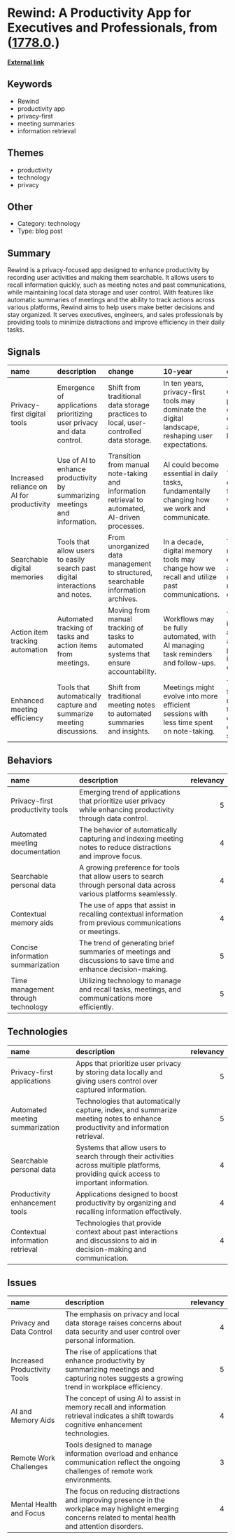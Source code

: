 # __Rewind: A Productivity App for Executives and Professionals__, from ([1778.0](https://kghosh.substack.com/p/1778.0).)

__[External link](https://www.rewind.ai/use-case/executives)__



## Keywords

* Rewind
* productivity app
* privacy-first
* meeting summaries
* information retrieval

## Themes

* productivity
* technology
* privacy

## Other

* Category: technology
* Type: blog post

## Summary

Rewind is a privacy-focused app designed to enhance productivity by recording user activities and making them searchable. It allows users to recall information quickly, such as meeting notes and past communications, while maintaining local data storage and user control. With features like automatic summaries of meetings and the ability to track actions across various platforms, Rewind aims to help users make better decisions and stay organized. It serves executives, engineers, and sales professionals by providing tools to minimize distractions and improve efficiency in their daily tasks.

## Signals

| name                                      | description                                                                  | change                                                                                          | 10-year                                                                                            | driving-force                                                                |   relevancy |
|:------------------------------------------|:-----------------------------------------------------------------------------|:------------------------------------------------------------------------------------------------|:---------------------------------------------------------------------------------------------------|:-----------------------------------------------------------------------------|------------:|
| Privacy-first digital tools               | Emergence of applications prioritizing user privacy and data control.        | Shift from traditional data storage practices to local, user-controlled data storage.           | In ten years, privacy-first tools may dominate the digital landscape, reshaping user expectations. | Growing public concern over data privacy and security breaches.              |           4 |
| Increased reliance on AI for productivity | Use of AI to enhance productivity by summarizing meetings and information.   | Transition from manual note-taking and information retrieval to automated, AI-driven processes. | AI could become essential in daily tasks, fundamentally changing how we work and communicate.      | The need for efficiency in fast-paced work environments.                     |           4 |
| Searchable digital memories               | Tools that allow users to easily search past digital interactions and notes. | From unorganized data management to structured, searchable information archives.                | In a decade, digital memory tools may change how we recall and utilize past communications.        | The desire to reduce cognitive load and enhance memory recall capabilities.  |           3 |
| Action item tracking automation           | Automated tracking of tasks and action items from meetings.                  | Moving from manual tracking of tasks to automated systems that ensure accountability.           | Workflows may be fully automated, with AI managing task reminders and follow-ups.                  | The push for increased accountability and productivity in team environments. |           3 |
| Enhanced meeting efficiency               | Tools that automatically capture and summarize meeting discussions.          | Shift from traditional meeting notes to automated summaries and insights.                       | Meetings might evolve into more efficient sessions with less time spent on note-taking.            | The demand for maximizing time efficiency in corporate settings.             |           4 |

## Behaviors

| name                               | description                                                                                                          |   relevancy |
|:-----------------------------------|:---------------------------------------------------------------------------------------------------------------------|------------:|
| Privacy-first productivity tools   | Emerging trend of applications that prioritize user privacy while enhancing productivity through data control.       |           5 |
| Automated meeting documentation    | The behavior of automatically capturing and indexing meeting notes to reduce distractions and improve focus.         |           4 |
| Searchable personal data           | A growing preference for tools that allow users to search through personal data across various platforms seamlessly. |           4 |
| Contextual memory aids             | The use of apps that assist in recalling contextual information from previous communications or meetings.            |           4 |
| Concise information summarization  | The trend of generating brief summaries of meetings and discussions to save time and enhance decision-making.        |           5 |
| Time management through technology | Utilizing technology to manage and recall tasks, meetings, and communications more efficiently.                      |           5 |

## Technologies

| name                             | description                                                                                                                             |   relevancy |
|:---------------------------------|:----------------------------------------------------------------------------------------------------------------------------------------|------------:|
| Privacy-first applications       | Apps that prioritize user privacy by storing data locally and giving users control over captured information.                           |           5 |
| Automated meeting summarization  | Technologies that automatically capture, index, and summarize meeting notes to enhance productivity and information retrieval.          |           5 |
| Searchable personal data         | Systems that allow users to search through their activities across multiple platforms, providing quick access to important information. |           4 |
| Productivity enhancement tools   | Applications designed to boost productivity by organizing and recalling information effectively.                                        |           4 |
| Contextual information retrieval | Technologies that provide context about past interactions and discussions to aid in decision-making and communication.                  |           4 |

## Issues

| name                         | description                                                                                                                                                  |   relevancy |
|:-----------------------------|:-------------------------------------------------------------------------------------------------------------------------------------------------------------|------------:|
| Privacy and Data Control     | The emphasis on privacy and local data storage raises concerns about data security and user control over personal information.                               |           4 |
| Increased Productivity Tools | The rise of applications that enhance productivity by summarizing meetings and capturing notes suggests a growing trend in workplace efficiency.             |           5 |
| AI and Memory Aids           | The concept of using AI to assist in memory recall and information retrieval indicates a shift towards cognitive enhancement technologies.                   |           4 |
| Remote Work Challenges       | Tools designed to manage information overload and enhance communication reflect the ongoing challenges of remote work environments.                          |           3 |
| Mental Health and Focus      | The focus on reducing distractions and improving presence in the workplace may highlight emerging concerns related to mental health and attention disorders. |           4 |